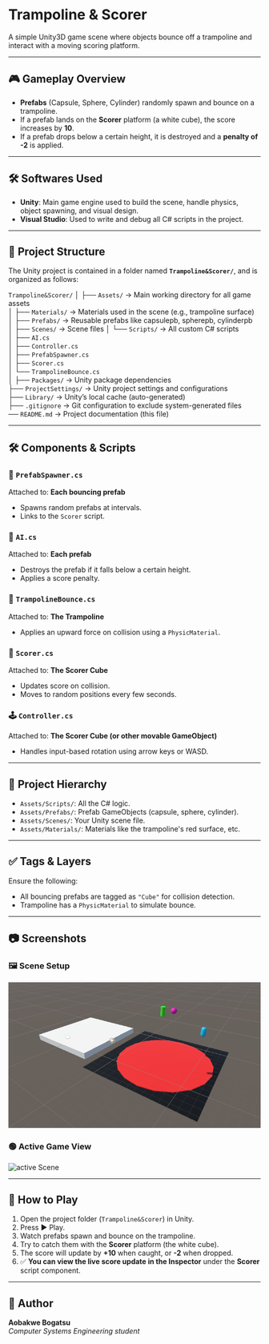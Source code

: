 # Trampoline & Scorer

A simple Unity3D game scene where objects bounce off a trampoline and interact with a moving scoring platform.

---

## 🎮 Gameplay Overview

- **Prefabs** (Capsule, Sphere, Cylinder) randomly spawn and bounce on a trampoline.
- If a prefab lands on the **Scorer** platform (a white cube), the score increases by **10**.
- If a prefab drops below a certain height, it is destroyed and a **penalty of -2** is applied.

---

## 🛠️ Softwares Used

- **Unity**: Main game engine used to build the scene, handle physics, object spawning, and visual design.
- **Visual Studio**: Used to write and debug all C# scripts in the project.
  
---

## 📁 Project Structure

The Unity project is contained in a folder named **`Trampoline&Scorer/`**, and is organized as follows:

`Trampoline&Scorer/`
│
├── `Assets/`                         → Main working directory for all game assets  
│   ├── `Materials/`                  → Materials used in the scene (e.g., trampoline surface)  
│   ├── `Prefabs/`                    → Reusable prefabs like capsulepb, spherepb, cylinderpb  
│   ├── `Scenes/`                     → Scene files 
│   └── `Scripts/`                    → All custom C# scripts  
│       ├── `AI.cs`  
│       ├── `Controller.cs`  
│       ├── `PrefabSpawner.cs`  
│       ├── `Scorer.cs`  
│       └── `TrampolineBounce.cs`  
│
├── `Packages/`                      → Unity package dependencies  
├── `ProjectSettings/`               → Unity project settings and configurations  
├── `Library/`                       → Unity’s local cache (auto-generated)  
├── `.gitignore`                     → Git configuration to exclude system-generated files  
── `README.md`                       → Project documentation (this file)

---

## 🛠️ Components & Scripts

### 🔁 `PrefabSpawner.cs`
Attached to: **Each bouncing prefab**

- Spawns random prefabs at intervals.
- Links to the `Scorer` script.

### 🧠 `AI.cs`
Attached to: **Each prefab**

- Destroys the prefab if it falls below a certain height.
- Applies a score penalty.

### 🧱 `TrampolineBounce.cs`
Attached to: **The Trampoline**

- Applies an upward force on collision using a `PhysicMaterial`.

### 🧊 `Scorer.cs`
Attached to: **The Scorer Cube**

- Updates score on collision.
- Moves to random positions every few seconds.

### 🕹️ `Controller.cs`
Attached to: **The Scorer Cube (or other movable GameObject)**

- Handles input-based rotation using arrow keys or WASD.

---

## 🧩 Project Hierarchy

- `Assets/Scripts/`: All the C# logic.
- `Assets/Prefabs/`: Prefab GameObjects (capsule, sphere, cylinder).
- `Assets/Scenes/`: Your Unity scene file.
- `Assets/Materials/`: Materials like the trampoline's red surface, etc.

---

## ✅ Tags & Layers

Ensure the following:
- All bouncing prefabs are tagged as `"Cube"` for collision detection.
- Trampoline has a `PhysicMaterial` to simulate bounce.

---

## 📷 Screenshots

### 🖼️ Scene Setup
![Scene Overview](scene.png)

### 🟢 Active Game View
![active Scene](active_scene.png)

---

## 🚀 How to Play

1. Open the project folder (`Trampoline&Scorer`) in Unity.
2. Press ▶️ Play.
3. Watch prefabs spawn and bounce on the trampoline.
4. Try to catch them with the **Scorer** platform (the white cube).
5. The score will update by **+10** when caught, or **-2** when dropped.
6. ✅ **You can view the live score update in the Inspector** under the **Scorer** script component.

---

## 👤 Author

**Aobakwe Bogatsu**  
*Computer Systems Engineering student*



